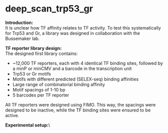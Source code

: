 # deep_scan_trp53_gr


**Introduction:**\
It is unclear how TF affinity relates to TF activity. To test this systematically for Trp53 and Gr, a library was designed in collaboration with the Bussemaker lab. 

**TF reporter library design:**\
The designed first library contains:
- ~12,000 TF reporters, each with 4 identical TF binding sites, followed by a minP or minCMV and a barcode in the transcription unit
- Trp53 or Gr motifs
- Motifs with different predicted (SELEX-seq) binding affinities
- Large range of combinatorial binding affinity
- Motif spacings of 1-10 bp
- 5 barcodes per TF reporter

All TF reporters were designed using FIMO. This way, the spacings were designed to be inactive, while the TF binding sites were ensured to be active.

**Experimental setup:**\
